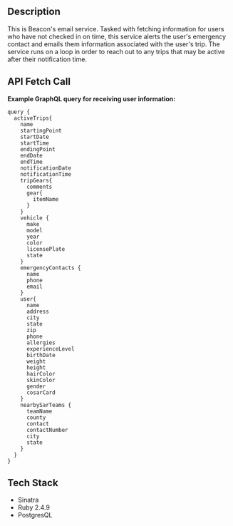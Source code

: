 ## Description

This is Beacon's email service. Tasked with fetching information for users who have not checked in on time, this service alerts the user's emergency contact and emails them information associated with the user's trip. The service runs on a loop in order to reach out to any trips that may be active after their notification time.


## API Fetch Call

**Example GraphQL query for receiving user information:**

```
query {
  activeTrips{
    name
    startingPoint
    startDate
    startTime
    endingPoint
    endDate
    endTime
    notificationDate
    notificationTime
    tripGears{
      comments
      gear{
        itemName
      }  
    }
    vehicle {
      make
      model
      year
      color
      licensePlate
      state
    }
    emergencyContacts {
      name
      phone
      email
    }
    user{
      name
      address
      city
      state
      zip
      phone
      allergies
      experienceLevel
      birthDate
      weight
      height
      hairColor
      skinColor
      gender
      cosarCard
    }
    nearbySarTeams {
      teamName
      county
      contact
      contactNumber
      city
      state  
  	}
  }
}
```

## Tech Stack

* Sinatra
* Ruby 2.4.9
* PostgresQL


